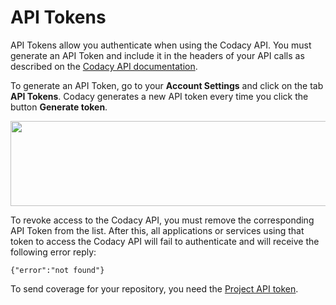 # API Tokens

API Tokens allow you authenticate when using the Codacy API. You must generate an API Token and include it in the headers of your API calls as described on the [Codacy API documentation](https://api.codacy.com/swagger#authentication).

To generate an API Token, go to your **Account Settings** and click on the tab **API Tokens**. Codacy generates a new API token every time you click the button **Generate token**.

<img src="/images/blobid0.png" width="710" height="136" />

To revoke access to the Codacy API, you must remove the corresponding API Token from the list. After this, all applications or services using that token to access the Codacy API will fail to authenticate and will
receive the following error reply:

`{"error":"not found"}`

To send coverage for your repository, you need the [Project API token](/hc/en-us/articles/207279819-Coverage).
